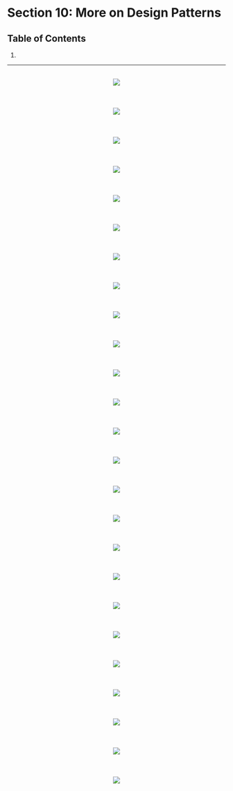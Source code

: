 # Section 10: More on Design Patterns

## Table of Contents

1. [](#)

---

<br/>



<div align="center"><img src="./diagrams/05/ts-1.svg" /></div><br/><br/><br/>
<div align="center"><img src="./diagrams/05/ts-2.svg" /></div><br/><br/><br/>
<div align="center"><img src="./diagrams/05/ts-3.svg" /></div><br/><br/><br/>
<div align="center"><img src="./diagrams/05/ts-4.svg" /></div><br/><br/><br/>
<div align="center"><img src="./diagrams/05/ts-5.svg" /></div><br/><br/><br/>
<div align="center"><img src="./diagrams/05/ts-6.svg" /></div><br/><br/><br/>
<div align="center"><img src="./diagrams/05/ts-7.svg" /></div><br/><br/><br/>
<div align="center"><img src="./diagrams/05/ts-8.svg" /></div><br/><br/><br/>
<div align="center"><img src="./diagrams/05/ts-9.svg" /></div><br/><br/><br/>
<div align="center"><img src="./diagrams/05/ts-10.svg" /></div><br/><br/><br/>
<div align="center"><img src="./diagrams/05/ts-11.svg" /></div><br/><br/><br/>
<div align="center"><img src="./diagrams/05/ts-12.svg" /></div><br/><br/><br/>
<div align="center"><img src="./diagrams/05/ts-13.svg" /></div><br/><br/><br/>
<div align="center"><img src="./diagrams/05/ts-14.svg" /></div><br/><br/><br/>
<div align="center"><img src="./diagrams/05/ts-15.svg" /></div><br/><br/><br/>
<div align="center"><img src="./diagrams/05/ts-16.svg" /></div><br/><br/><br/>
<div align="center"><img src="./diagrams/05/ts-17.svg" /></div><br/><br/><br/>
<div align="center"><img src="./diagrams/05/ts-18.svg" /></div><br/><br/><br/>
<div align="center"><img src="./diagrams/05/ts-19.svg" /></div><br/><br/><br/>
<div align="center"><img src="./diagrams/05/ts-20.svg" /></div><br/><br/><br/>
<div align="center"><img src="./diagrams/05/ts-21.svg" /></div><br/><br/><br/>
<div align="center"><img src="./diagrams/05/ts-22.svg" /></div><br/><br/><br/>
<div align="center"><img src="./diagrams/05/ts-23.svg" /></div><br/><br/><br/>
<div align="center"><img src="./diagrams/05/ts-24.svg" /></div><br/><br/><br/>
<div align="center"><img src="./diagrams/05/ts-25.svg" /></div><br/><br/><br/>
